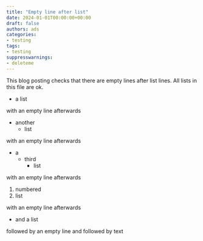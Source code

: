 ```yaml
---
title: "Empty line after list"
date: 2024-01-01T00:00:00+00:00
draft: false
authors: ads
categories:
- testing
tags:
- testing
suppresswarnings:
- deleteme
---
```


This blog posting checks that there are empty lines after list lines.
All lists in this file are ok.

- a list

with an empty line afterwards

- another
  - list

with an empty line afterwards

* a
  * third
    * list

with an empty line afterwards

1. numbered
2. list

with an empty line afterwards

- and a list

followed by an empty line and
followed by text
